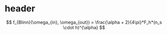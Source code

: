 # header

$$ f_{Blinn}(\omega_{in}, \omega_{out}) = \frac{\alpha + 2}{4\pi}*F_h*(n_s \cdot h)^{\alpha} $$
